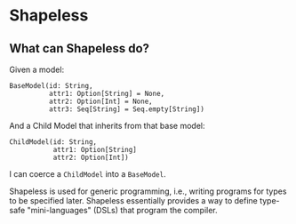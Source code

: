 # Shapeless

## What can Shapeless do? 

Given a model:

```
BaseModel(id: String,
          attr1: Option[String] = None,
          attr2: Option[Int] = None,
          attr3: Seq[String] = Seq.empty[String])
```

And a Child Model that inherits from that base model:


```
ChildModel(id: String,
           attr1: Option[String]
           attr2: Option[Int])
```

I can coerce a `ChildModel` into a `BaseModel`.

Shapeless is used for generic programming, i.e., writing programs for types to be specified later.
Shapeless essentially provides a way to define type-safe "mini-languages" (DSLs) that program the compiler.

